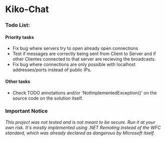 # Kiko-Chat

### Todo List:
#### Priority tasks
* Fix bug where servers try to open already open connections
* Test if messages are correctly being sent from Client to Server and if other Clientes connected to that server are recieving the broadcasts.
* Fix bug where connections are only possible with localhost addresses/ports instead of public IPs.

#### Other tasks
* Check TODO annotations and/or 'NotImplementedException()' on the source code on the solution itself.

### Important Notice
*This project was not tested and is not meant to be secure. Run it at your own risk. It's mostly implemented using .NET Remoting instead of the WFC standard, which was already declared as dangerous by Microsoft itself.*
